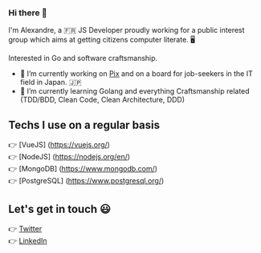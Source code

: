 ### Hi there 👋

I'm Alexandre, a 🇫🇷 JS Developer proudly working for a public interest group which aims at getting citizens computer literate. 🖥

Interested in Go and software craftsmanship.

- 🔭 I’m currently working on [Pix](https://www.pix.fr) and on a board for job-seekers in the IT field in Japan. 🇯🇵
- 🌱 I’m currently learning Golang and everything Craftsmanship related (TDD/BDD, Clean Code, Clean Architecture, DDD)

## Techs I use on a regular basis

:point_right: [VueJS] (https://vuejs.org/)<br/>
:point_right: [NodeJS] (https://nodejs.org/en/)<br/>
:point_right: [MongoDB] (https://www.mongodb.com/)<br/>
:point_right: [PostgreSQL] (https://www.postgresql.org/)<br/>

## Let's get in touch 😃

:point_right: [Twitter](https://twitter.com/lxndrcn)<br>
:point_right: [LinkedIn](https://www.linkedin.com/in/alexandrecoin)<br>

<!--
**alexandrecoin/alexandrecoin** is a ✨ _special_ ✨ repository because its `README.md` (this file) appears on your GitHub profile.

Here are some ideas to get you started:

- 🔭 I’m currently working on ...
- 🌱 I’m currently learning ...
- 👯 I’m looking to collaborate on ...
- 🤔 I’m looking for help with ...
- 💬 Ask me about ...
- 📫 How to reach me: ...
- 😄 Pronouns: ...
- ⚡ Fun fact: ...
-->
